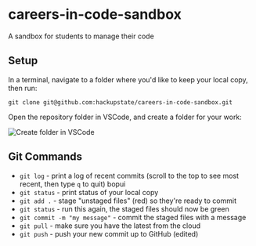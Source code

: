 # careers-in-code-sandbox
A sandbox for students to manage their code

## Setup

In a terminal, navigate to a folder where you'd like to keep your local copy, then run:

```
git clone git@github.com:hackupstate/careers-in-code-sandbox.git
```

Open the repository folder in VSCode, and create a folder for your work:

![Create folder in VSCode](https://imgur.com/download/fSJkE4v)

## Git Commands

- `git log` - print a log of recent commits (scroll to the top to see most recent, then type `q` to quit) bopui
- `git status` - print status of your local copy
- `git add .` - stage "unstaged files" (red) so they're ready to commit
- `git status` - run this again, the staged files should now be green
- `git commit -m "my message"` - commit the staged files with a message
- `git pull` - make sure you have the latest from the cloud
- `git push` - push your new commit up to GitHub (edited) 
